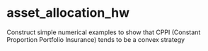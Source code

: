# asset_allocation_hw
Construct simple numerical examples to show that CPPI (Constant Proportion Portfolio Insurance) tends to be a convex strategy
